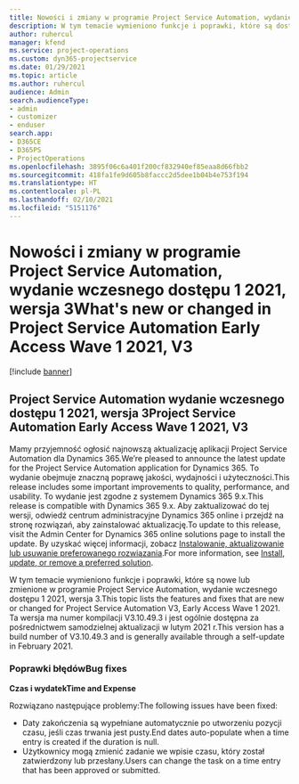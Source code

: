 ```yaml
---
title: Nowości i zmiany w programie Project Service Automation, wydanie wczesnego dostępu 1 2021, wersja 3
description: W tym temacie wymieniono funkcje i poprawki, które są dostępne w aktualizacji Project Service Automation, wydanie wczesnego dostępu 1 2021, wersja 3.
author: ruhercul
manager: kfend
ms.service: project-operations
ms.custom: dyn365-projectservice
ms.date: 01/29/2021
ms.topic: article
ms.author: ruhercul
audience: Admin
search.audienceType:
- admin
- customizer
- enduser
search.app:
- D365CE
- D365PS
- ProjectOperations
ms.openlocfilehash: 3895f06c6a401f200cf832940ef85eaa8d66fbb2
ms.sourcegitcommit: 418fa1fe9d605b8faccc2d5dee1b04b4e753f194
ms.translationtype: HT
ms.contentlocale: pl-PL
ms.lasthandoff: 02/10/2021
ms.locfileid: "5151176"
---
```

# <a name="whats-new-or-changed-in-project-service-automation-early-access-wave-1-2021-v3"></a><span data-ttu-id="6eb84-103">Nowości i zmiany w programie Project Service Automation, wydanie wczesnego dostępu 1 2021, wersja 3</span><span class="sxs-lookup"><span data-stu-id="6eb84-103">What's new or changed in Project Service Automation Early Access Wave 1 2021, V3</span></span>

[!include [banner](../includes/psa-now-project-operations.md)]

## <a name="project-service-automation-early-access-wave-1-2021-v3"></a><span data-ttu-id="6eb84-104">Project Service Automation wydanie wczesnego dostępu 1 2021, wersja 3</span><span class="sxs-lookup"><span data-stu-id="6eb84-104">Project Service Automation Early Access Wave 1 2021, V3</span></span>

<span data-ttu-id="6eb84-105">Mamy przyjemność ogłosić najnowszą aktualizację aplikacji Project Service Automation dla Dynamics 365.</span><span class="sxs-lookup"><span data-stu-id="6eb84-105">We’re pleased to announce the latest update for the Project Service Automation application for Dynamics 365.</span></span> <span data-ttu-id="6eb84-106">To wydanie obejmuje znaczną poprawę jakości, wydajności i użyteczności.</span><span class="sxs-lookup"><span data-stu-id="6eb84-106">This release includes some important improvements to quality, performance, and usability.</span></span> <span data-ttu-id="6eb84-107">To wydanie jest zgodne z systemem Dynamics 365 9.x.</span><span class="sxs-lookup"><span data-stu-id="6eb84-107">This release is compatible with Dynamics 365 9.x.</span></span> <span data-ttu-id="6eb84-108">Aby zaktualizować do tej wersji, odwiedź centrum administracyjne Dynamics 365 online i przejdź na stronę rozwiązań, aby zainstalować aktualizację.</span><span class="sxs-lookup"><span data-stu-id="6eb84-108">To update to this release, visit the Admin Center for Dynamics 365 online solutions page to install the update.</span></span> <span data-ttu-id="6eb84-109">By uzyskać więcej informacji, zobacz [Instalowanie, aktualizowanie lub usuwanie preferowanego rozwiązania](https://docs.microsoft.com/power-platform/admin/install-remove-preferred-solution).</span><span class="sxs-lookup"><span data-stu-id="6eb84-109">For more information, see [Install, update, or remove a preferred solution](https://docs.microsoft.com/power-platform/admin/install-remove-preferred-solution).</span></span>

<span data-ttu-id="6eb84-110">W tym temacie wymieniono funkcje i poprawki, które są nowe lub zmienione w programie Project Service Automation, wydanie wczesnego dostępu 1 2021, wersja 3.</span><span class="sxs-lookup"><span data-stu-id="6eb84-110">This topic lists the features and fixes that are new or changed for Project Service Automation V3, Early Access Wave 1 2021.</span></span> <span data-ttu-id="6eb84-111">Ta wersja ma numer kompilacji V3.10.49.3 i jest ogólnie dostępna za pośrednictwem samodzielnej aktualizacji w lutym 2021 r.</span><span class="sxs-lookup"><span data-stu-id="6eb84-111">This version has a build number of V3.10.49.3 and is generally available through a self-update in February 2021.</span></span>


### <a name="bug-fixes"></a><span data-ttu-id="6eb84-112">Poprawki błędów</span><span class="sxs-lookup"><span data-stu-id="6eb84-112">Bug fixes</span></span>

<span data-ttu-id="6eb84-113">**Czas i wydatek**</span><span class="sxs-lookup"><span data-stu-id="6eb84-113">**Time and Expense**</span></span>

<span data-ttu-id="6eb84-114">Rozwiązano następujące problemy:</span><span class="sxs-lookup"><span data-stu-id="6eb84-114">The following issues have been fixed:</span></span>

- <span data-ttu-id="6eb84-115">Daty zakończenia są wypełniane automatycznie po utworzeniu pozycji czasu, jeśli czas trwania jest pusty.</span><span class="sxs-lookup"><span data-stu-id="6eb84-115">End dates auto-populate when a time entry is created if the duration is null.</span></span>
- <span data-ttu-id="6eb84-116">Użytkownicy mogą zmienić zadanie we wpisie czasu, który został zatwierdzony lub przesłany.</span><span class="sxs-lookup"><span data-stu-id="6eb84-116">Users can change the task on a time entry that has been approved or submitted.</span></span>

